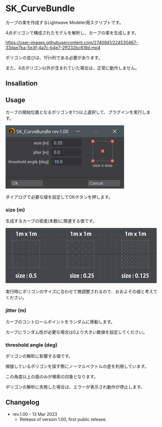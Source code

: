 # SK_CurveBundle

カーブの束を作成するLightwave Modeler用スクリプトです。

4点ポリゴンで構成されたモデルを解析し、カーブの束を生成します。

https://user-images.githubusercontent.com/2740841/224530467-33dae7ba-5e3f-4a7c-b4e7-2ff232bc618d.mp4

ポリゴンの並びは、1行n列である必要があります。

また、4点ポリゴン以外が含まれていた場合は、正常に動作しません。

## Insallation

## Usage

カーブの開始位置となるポリゴンを1つ以上選択して、プラグインを実行します。

![Dialog](Images/SK_CurveBundle.png)

ダイアログで必要な値を設定してOKボタンを押します。

### size (m)

生成するカーブの密度(本数)に関連する値です。

![Size](Images/size.png)

実行時にポリゴンのサイズに合わせて微調整されるので、おおよその値と考えてください。

### jitter (m)

カーブのコントロールポイントをランダムに移動します。

カーブにランダム性が必要な場合は0より大きい数値を設定してください。

### threshold angle (deg)

ポリゴンの解析に影響する値です。

隣接しているポリゴンを探す際にノーマルベクトルの差を利用しています。

この角度以上の面のみが検索の対象となります。


ポリゴンの解析に失敗した場合は、エラーが表示され動作が停止します。


## Changelog

- rev.1.00 - 13 Mar 2023
    - Release of version 1.00, first public release.
